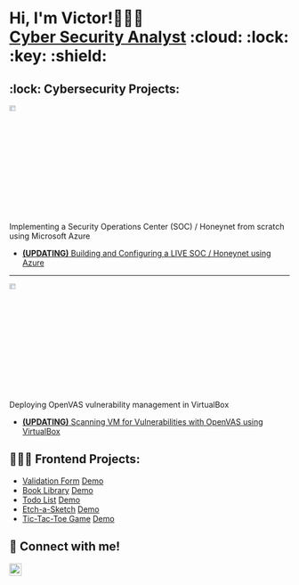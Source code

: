 <h1>Hi, I'm Victor!🧑🏽‍💻 <br><a href="https://www.linkedin.com/in/VictorLe-/">Cyber Security Analyst</a> :cloud: :lock: :key: :shield: </h1>

<h2>:lock: Cybersecurity Projects:</h2>
<img src="https://i.imgur.com/1DDZ4Ui.png" height="5%" width="15%" alt="Microsoft Azure"/>

Implementing a Security Operations Center (SOC) / Honeynet from scratch using Microsoft Azure
  - [**(UPDATING)** Building and Configuring a LIVE SOC / Honeynet using Azure](https://github.com/V-Le)

---

<img src="https://i.imgur.com/aqmclVY.jpeg" height="5%" width="15%" alt="VirtualBox"/>

Deploying OpenVAS vulnerability management in VirtualBox
- [**(UPDATING)** Scanning VM for Vulnerabilities with OpenVAS using VirtualBox](https://github.com/V-Le/OpenVAS-Scanning-Lab)

<h2>🧑🏽‍💻 Frontend Projects:</h2>

  - [Validation Form](https://github.com/V-Le/validation-form) [Demo](https://v-le.github.io/validation-form/)
  - [Book Library](https://github.com/V-Le/book-library) [Demo](https://v-le.github.io/book-library/)
  - [Todo List](https://github.com/V-Le/todo-list) [Demo](https://v-le.github.io/todo-list/)
  - [Etch-a-Sketch](https://github.com/V-Le/etch-a-sketch) [Demo](https://v-le.github.io/etch-a-sketch/)
  - [Tic-Tac-Toe Game](https://github.com/V-Le/tictactoe) [Demo](https://v-le.github.io/tictactoe/)

<h2> 🤳 Connect with me! </h2>

[<img align="left" alt="Victor | LinkedIn" width="22px" src="https://cdn.jsdelivr.net/npm/simple-icons@v3/icons/linkedin.svg" />][linkedin]

[linkedin]: https://www.linkedin.com/in/VictorLe-/
